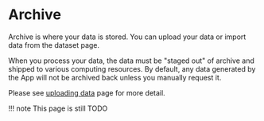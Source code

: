 # Archive

Archive is where your data is stored. You can upload your data or import data from the dataset page.

When you process your data, the data must be "staged out" of archive and shipped to various computing resources.
By default, any data generated by the App will not be archived back unless you manually request it.

Please see [uploading data](/docs/user/started/#upload-data) page for more detail.

!!! note
    This page is still TODO
